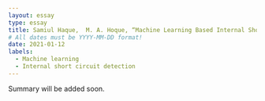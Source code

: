 ```yaml
---
layout: essay
type: essay
title: Samiul Haque,  M. A. Hoque, “Machine Learning Based Internal Short Circuit Detection for A Large Format Lithium Ion Battery”,  accepted for 2021 IEEE First International Conference on Emerging Trends in Industry 4.0 (2021 ETI 4.0), India.
# All dates must be YYYY-MM-DD format!
date: 2021-01-12
labels:
  - Machine learning
  - Internal short circuit detection
---
```



Summary will be added soon.
